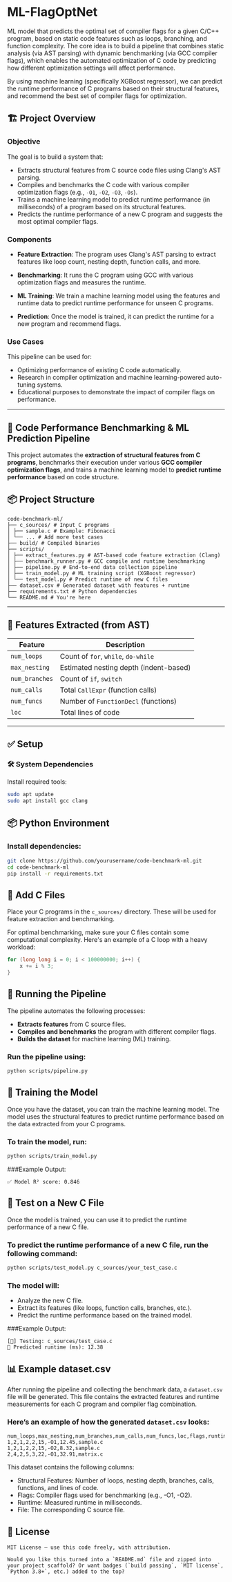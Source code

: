 # ML-FlagOptNet
ML model that predicts the optimal set of compiler flags for a given C/C++ program, based on static code features such as loops, branching, and function complexity. 
The core idea is to build a pipeline that combines static analysis (via AST parsing) with dynamic benchmarking (via GCC compiler flags), which enables the automated optimization of C code by predicting how different optimization settings will affect performance.

By using machine learning (specifically XGBoost regressor), we can predict the runtime performance of C programs based on their structural features, and recommend the best set of compiler flags for optimization.

## 🏗️ Project Overview

### Objective
The goal is to build a system that:

- Extracts structural features from C source code files using Clang's AST parsing.
- Compiles and benchmarks the C code with various compiler optimization flags (e.g., `-O1`, `-O2`, `-O3`, `-Os`).
- Trains a machine learning model to predict runtime performance (in milliseconds) of a program based on its structural features.
- Predicts the runtime performance of a new C program and suggests the most optimal compiler flags.

### Components

- **Feature Extraction**: The program uses Clang's AST parsing to extract features like loop count, nesting depth, function calls, and more.
  
- **Benchmarking**: It runs the C program using GCC with various optimization flags and measures the runtime.
  
- **ML Training**: We train a machine learning model using the features and runtime data to predict runtime performance for unseen C programs.

- **Prediction**: Once the model is trained, it can predict the runtime for a new program and recommend flags.

### Use Cases
This pipeline can be used for:
- Optimizing performance of existing C code automatically.
- Research in compiler optimization and machine learning-powered auto-tuning systems.
- Educational purposes to demonstrate the impact of compiler flags on performance.

---

## 🚀 Code Performance Benchmarking & ML Prediction Pipeline

This project automates the **extraction of structural features from C programs**, benchmarks their execution under various **GCC compiler optimization flags**, and trains a machine learning model to **predict runtime performance** based on code structure.



## 📦 Project Structure
```
code-benchmark-ml/
├── c_sources/ # Input C programs
│ ├── sample.c # Example: Fibonacci
│ └── ... # Add more test cases
├── build/ # Compiled binaries
├── scripts/
│ ├── extract_features.py # AST-based code feature extraction (Clang)
│ ├── benchmark_runner.py # GCC compile and runtime benchmarking
│ ├── pipeline.py # End-to-end data collection pipeline
│ ├── train_model.py # ML training script (XGBoost regressor)
│ └── test_model.py # Predict runtime of new C files
├── dataset.csv # Generated dataset with features + runtime
├── requirements.txt # Python dependencies
└── README.md # You're here
```

---

## 🎯 Features Extracted (from AST)

| Feature         | Description                              |
|----------------|------------------------------------------|
| `num_loops`     | Count of `for`, `while`, `do-while`     |
| `max_nesting`   | Estimated nesting depth (indent-based)  |
| `num_branches`  | Count of `if`, `switch`                 |
| `num_calls`     | Total `CallExpr` (function calls)       |
| `num_funcs`     | Number of `FunctionDecl` (functions)    |
| `loc`           | Total lines of code                     |

---

## ✅ Setup

### 🛠 System Dependencies

Install required tools:

```bash
sudo apt update
sudo apt install gcc clang
```

## 📦 Python Environment
### Install dependencies:
```bash
git clone https://github.com/yourusername/code-benchmark-ml.git
cd code-benchmark-ml
pip install -r requirements.txt
```


## 🧪 Add C Files
Place your C programs in the `c_sources/` directory. These will be used for feature extraction and benchmarking.

For optimal benchmarking, make sure your C files contain some computational complexity. Here's an example of a C loop with a heavy workload:

```c
for (long long i = 0; i < 100000000; i++) {
    x += i % 3;
}
```
## 🚀 Running the Pipeline
The pipeline automates the following processes:

- **Extracts features** from C source files.
- **Compiles and benchmarks** the program with different compiler flags.
- **Builds the dataset** for machine learning (ML) training.

### Run the pipeline using:

```bash
python scripts/pipeline.py
```
## 🤖 Training the Model
Once you have the dataset, you can train the machine learning model. The model uses the structural features to predict runtime performance based on the data extracted from your C programs.

### To train the model, run:

```bash
python scripts/train_model.py
```
###Example Output:
```
✅ Model R² score: 0.846
```
## 🔮 Test on a New C File
Once the model is trained, you can use it to predict the runtime performance of a new C file.

### To predict the runtime performance of a new C file, run the following command:


```bash
python scripts/test_model.py c_sources/your_test_case.c
```

### The model will:
- Analyze the new C file.
- Extract its features (like loops, function calls, branches, etc.).
- Predict the runtime performance based on the trained model.

###Example Output:
```
[🚀] Testing: c_sources/test_case.c
🔮 Predicted runtime (ms): 12.38
```


## 📊 Example dataset.csv
After running the pipeline and collecting the benchmark data, a `dataset.csv` file will be generated. This file contains the extracted features and runtime measurements for each C program and compiler flag combination.

### Here’s an example of how the generated `dataset.csv` looks:

```
num_loops,max_nesting,num_branches,num_calls,num_funcs,loc,flags,runtime_ms,file
1,2,1,2,2,15,-O1,12.45,sample.c
1,2,1,2,2,15,-O2,8.32,sample.c
2,4,2,5,3,22,-O1,32.91,matrix.c
```

This dataset contains the following columns:
- Structural Features: Number of loops, nesting depth, branches, calls, functions, and lines of code.
- Flags: Compiler flags used for benchmarking (e.g., -O1, -O2).
- Runtime: Measured runtime in milliseconds.
- File: The corresponding C source file.

## 📜 License
```
MIT License — use this code freely, with attribution.
```


```
Would you like this turned into a `README.md` file and zipped into your project scaffold? Or want badges (`build passing`, `MIT license`, `Python 3.8+`, etc.) added to the top?
```
